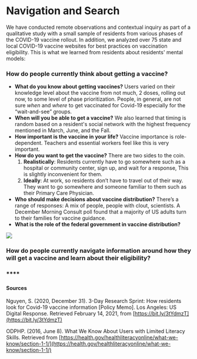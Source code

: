 # Navigation and Search

We have conducted remote observations and contextual inquiry as part of a qualitative study with a small sample of residents from various phases of the COVID-19 vaccine rollout. In addition, we analyzed over 75 state and local COVID-19 vaccine websites for best practices on vaccination eligibility. This is what we learned from residents about residents' mental models:   

### **How do people currently think about getting a vaccine?**

* **What do you know about getting vaccines?** Users varied on their knowledge level about the vaccine from not much, 2 doses, rolling out now, to some level of phase prioritization. People, in general, are not sure _when_ and _where_ to get vaccinated for Covid-19 especially for the “wait-and-see” groups.
* **When will you be able to get a vaccine?** We also learned that timing is random based on a resident's social network with the highest frequency mentioned in March, June, and the Fall.
* **How important is the vaccine in your life?** Vaccine importance is role-dependent. Teachers and essential workers feel like this is very important. 
* **How do you want to get the vaccine?** There are two sides to the coin. 
  1. **Realistically**: Residents currently have to go somewhere such as a hospital or community center, sign up, and wait for a response, This is slightly inconvenient for them.
  2. **Ideally**: At work, so residents don’t have to travel out of their way. They want to go somewhere and someone familiar to them such as their Primary Care Physician.
* **Who should make decisions about vaccine distribution?** There’s a range of responses: A mix of people, people with clout, scientists. A December Morning Consult poll found that a majority of US adults turn to their families for vaccine guidance.
* **What is the role of the federal government in vaccine distribution?** 

![](https://lh5.googleusercontent.com/gDW1L0HoeIIfE98aNrFDTUgtXyGCrrTcwVTOB2fv0lfn3iE1XF6Hhnb857-b5sCllPwV3wGNHVCljv54n7MMBM3GzG48Hup_qYNk9ogOgKdld40iOBUZwGVA2h8koXUPv1y9-o1pC7E)

### **How do people currently navigate information around how they will get a vaccine and learn about their eligibility?** 

###  ****

#### **Sources**

Nguyen, S. \(2020, December 31\). 3-Day Research Sprint: How residents look for Covid-19 vaccine information \[Policy Memo\]. Los Angeles: US Digital Response. Retrieved February 14, 2021, from [https://bit.ly/3tYdmzT](https://bit.ly/3tYdmzT) 

ODPHP. \(2016, June 8\). What We Know About Users with Limited Literacy Skills. Retrieved from [https://health.gov/healthliteracyonline/what-we-know/section-1-1/](https://health.gov/healthliteracyonline/what-we-know/section-1-1/)   


